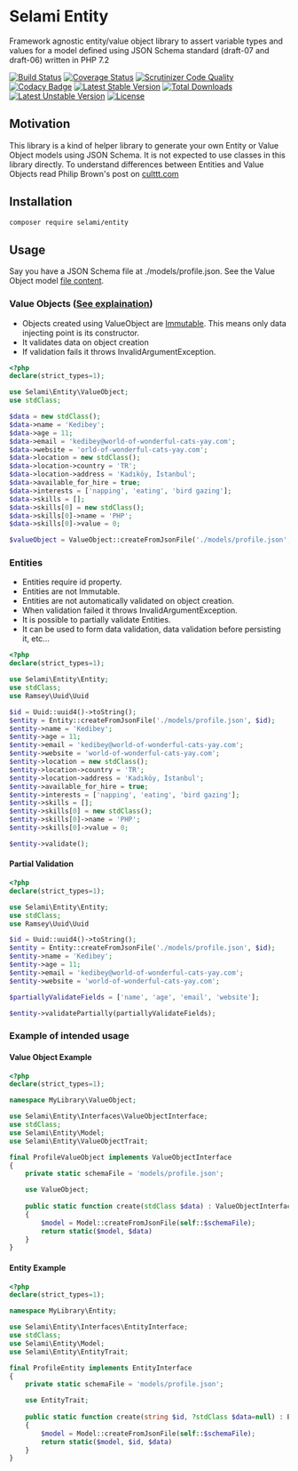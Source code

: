 # Selami Entity

Framework agnostic entity/value object library to assert variable types and values for a model defined using JSON Schema standard (draft-07 and draft-06) written in PHP 7.2

[![Build Status](https://api.travis-ci.org/selamiphp/entity.svg?branch=master)](https://travis-ci.org/selamiphp/entity) [![Coverage Status](https://coveralls.io/repos/github/selamiphp/entity/badge.svg?branch=master)](https://coveralls.io/github/selamiphp/entity?branch=master) [![Scrutinizer Code Quality](https://scrutinizer-ci.com/g/selamiphp/entity/badges/quality-score.png?b=master)](https://scrutinizer-ci.com/g/selamiphp/entity/) [![Codacy Badge](https://api.codacy.com/project/badge/Grade/d564565dbc754376a9d022731ec1af75)](https://www.codacy.com/app/mehmet/entity?utm_source=github.com&amp;utm_medium=referral&amp;utm_content=selamiphp/entity&amp;utm_campaign=Badge_Grade) [![Latest Stable Version](https://poser.pugx.org/selami/entity/v/stable)](https://packagist.org/packages/selami/entity) [![Total Downloads](https://poser.pugx.org/selami/entity/downloads)](https://packagist.org/packages/selami/entity) [![Latest Unstable Version](https://poser.pugx.org/selami/entity/v/unstable)](https://packagist.org/packages/selami/entity) [![License](https://poser.pugx.org/selami/entity/license)](https://packagist.org/packages/selami/entity)


## Motivation

This library is a kind of helper library to generate your own Entity or Value Object models using JSON Schema. It is not expected to use classes in this library directly. To understand differences between Entities and Value Objects read Philip Brown's post on [culttt.com](https://www.culttt.com/2014/04/30/difference-entities-value-objects/)


## Installation 

```bash
composer require selami/entity
```

## Usage

Say you have a JSON Schema file at ./models/profile.json. See the Value Object model [ file content](https://github.com/selamiphp/entity/blob/master/tests/resources/test-schema-value-object.json).

### Value Objects ([See explaination](https://martinfowler.com/bliki/ValueObject.html))

- Objects created using ValueObject are [Immutable](https://en.wikipedia.org/wiki/Immutable_object). This means only data injecting point is its constructor. 
- It validates data on object creation
- If validation fails it throws InvalidArgumentException.

```php
<?php
declare(strict_types=1);

use Selami\Entity\ValueObject;
use stdClass;

$data = new stdClass();
$data->name = 'Kedibey';
$data->age = 11;
$data->email = 'kedibey@world-of-wonderful-cats-yay.com';
$data->website = 'orld-of-wonderful-cats-yay.com';
$data->location = new stdClass();
$data->location->country = 'TR';
$data->location->address = 'Kadıköy, İstanbul';
$data->available_for_hire = true;
$data->interests = ['napping', 'eating', 'bird gazing'];
$data->skills = [];
$data->skills[0] = new stdClass();
$data->skills[0]->name = 'PHP';
$data->skills[0]->value = 0;

$valueObject = ValueObject::createFromJsonFile('./models/profile.json', $data);

```

### Entities

- Entities require id property.
- Entities are not Immutable.
- Entities are not automatically validated on object creation.
- When validation failed it throws InvalidArgumentException.
- It is possible to partially validate Entities.
- It can be used to form data validation, data validation before persisting it, etc...

```php
<?php
declare(strict_types=1);

use Selami\Entity\Entity;
use stdClass;
use Ramsey\Uuid\Uuid

$id = Uuid::uuid4()->toString();
$entity = Entity::createFromJsonFile('./models/profile.json', $id);
$entity->name = 'Kedibey';
$entity->age = 11;
$entity->email = 'kedibey@world-of-wonderful-cats-yay.com';
$entity->website = 'world-of-wonderful-cats-yay.com';
$entity->location = new stdClass();
$entity->location->country = 'TR';
$entity->location->address = 'Kadıköy, İstanbul';
$entity->available_for_hire = true;
$entity->interests = ['napping', 'eating', 'bird gazing'];
$entity->skills = [];
$entity->skills[0] = new stdClass();
$entity->skills[0]->name = 'PHP';
$entity->skills[0]->value = 0;

$entity->validate();

```

#### Partial Validation

```php
<?php
declare(strict_types=1);

use Selami\Entity\Entity;
use stdClass;
use Ramsey\Uuid\Uuid

$id = Uuid::uuid4()->toString();
$entity = Entity::createFromJsonFile('./models/profile.json', $id);
$entity->name = 'Kedibey';
$entity->age = 11;
$entity->email = 'kedibey@world-of-wonderful-cats-yay.com';
$entity->website = 'world-of-wonderful-cats-yay.com';

$partiallyValidateFields = ['name', 'age', 'email', 'website'];

$entity->validatePartially(partiallyValidateFields);

```


### Example of intended usage

#### Value Object Example

```php
<?php
declare(strict_types=1);

namespace MyLibrary\ValueObject;

use Selami\Entity\Interfaces\ValueObjectInterface;
use stdClass;
use Selami\Entity\Model;
use Selami\Entity\ValueObjectTrait;

final ProfileValueObject implements ValueObjectInterface
{
	private static schemaFile = 'models/profile.json';

	use ValueObject;    
    
	public static function create(stdClass $data) : ValueObjectInterface
	{
		$model = Model::createFromJsonFile(self::$schemaFile);
		return static($model, $data)
	}
}
```


#### Entity Example

```php
<?php
declare(strict_types=1);

namespace MyLibrary\Entity;

use Selami\Entity\Interfaces\EntityInterface;
use stdClass;
use Selami\Entity\Model;
use Selami\Entity\EntityTrait;

final ProfileEntity implements EntityInterface
{
	private static schemaFile = 'models/profile.json';

	use EntityTrait;    
    
	public static function create(string $id, ?stdClass $data=null) : EntityInterface
	{
		$model = Model::createFromJsonFile(self::$schemaFile);
		return static($model, $id, $data)
	}
}

